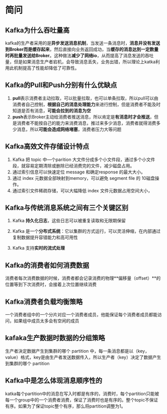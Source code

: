 # 简问

## Kafka为什么吞吐量高

kafka的生产者采用的是**异步发送消息机制**，当发送一条消息时，**消息井没有发送到Broker而是缓存起来**，然后直接向业务返回成功，当**缓存的消息达到一定数量时再批量发送给Broker**。这种做法**减少了网络io**，从而提高了消息发送的吞吐量，但是如果消息生产者宕机，会导致消息丢失，业务出错，所以理论上katka利用此机制提高了性能却降低了可靠性。

## Kafka的Pull和Push分别有什么优缺点

1. **pull**表示消费者主动拉取，可以批量拉取，也可以单条拉取，所以pull可以由消费者自己控制，**根据自己的消息处理能力**来进行控制，但是消费者不能及时知道是否有消息，**可能会拉到的消息为空**
2. **push**表示Broker主动给消费者推送消息，所以肯定是**有消息时才会推送**，但是消费者不能按自己的能力来消费消息，推过来多少消息，消费者就得消费多少消息，所以**可能会造成网络堵塞**，消费者压力大等问题

## Kafka高效文件存储设计特点

1. Kafka 把 topic 中—个parition 大文件分成多个小文件段，通过多个小文件段，就容易定期清除或删除已经消费完的文件，减少磁盘占用。
2. 通过索引信息可以快速定位 message 和确定response 的最大大小。
3. 通过 index 元数据全部映射到memory，可以避免 segment file 的 10磁盘操作。
4. 通过索引文件稀疏存储，可以大幅降低 index 文件元数据占用空间大小，

## Kafka与传统消息系统之间有三个关键区别

1. Kafka **持久化日志**，这些日志可以被重复读取和无限期保留

2. Kafka 是一个**分布式系统**：它以集群的方式运行，可以灵活伸缩，在内部通过复制数据提升容错能力和高可用性

3. Kafka 支持**实时的流式处理**

## Kafka的消费者如何消费数据

消费者每次消费数据的时候，消费者都会记录消费的物理**偏移量（offset）**的位置等到下次消费时，会接着上次位置继续消费

## Kafka消费者负载均衡策略

一个消费者组中的一个分片对应一个消费者成员，他能保证每个消费者成员都能访问，如果组中成员太多会有空闲的成员

## kafaka生产数据时数据的分组策略

生产者決定数据产生到集群的哪个 partition 中，每一条消息都是以（key， value）格式，key是由生产者发送数据传入，所以生产者（key）决定了数据产生到集群的哪个 partition

## Kafka中是怎么体现消息顺序性的

katka每个partition中的消息在写入时都是有序的，消费时，每个partition只能被每一个group中的一个消费者消费，保证了消费时也是有序的。整个topic不保证有序。如果为了保证topic整个有序，那么将partition调整为1。